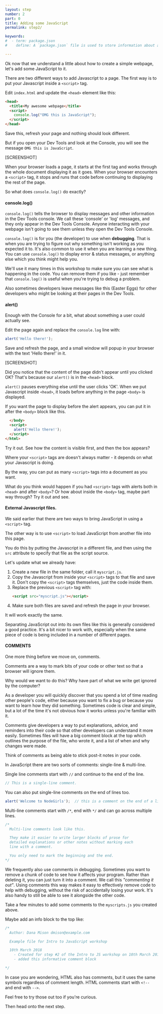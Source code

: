 ```yaml
---
layout: step
number: 2
part: 0
title: Adding some JavaScript
permalink: step2/

keywords:
#  - term: package.json
#    define: A `package.json` file is used to store information about a Node.js project, such as its name and its dependencies. Read more [here](https://docs.npmjs.com/files/package.json).

---
```


Ok now that we understand a little about how to create a simple webpage, let's add some JavaScript to it.

There are two different ways to add Javascript to a page. The first way is to put your Javascript inside a `<script>` tag.

Edit `index.html` and update the `<head>` element like this:

```html
<head>
  <title>My awesome webpage</title>
  <script>
    console.log("OMG this is JavaScript");
  </script>
</head>
```

Save this, refresh your page and nothing should look different.

But if you open your Dev Tools and look at the Console, you will see the message `OMG this is JavaScript`.

[SCREENSHOT]

When your browser loads a page, it starts at the first tag and works through the whole document displaying it as it goes.  When your browser encounters a `<script>` tag, it stops and runs that code before continuing to displaying the rest of the page.

So what does `console.log()` do exactly?

#### console.log()

`console.log()` tells the browser to display messages and other information in the Dev Tools console.  We call these 'console' or 'log' messages, and they only appear in the Dev Tools Console. Anyone interacting with your webpage isn't going to see them unless they open the Dev Tools Console.

`console.log()` is for you (the developer) to use when **debugging**.  That is when you are trying to figure out why something isn't working as you expected it to.  It's also common to use it when you are learning a new thing.  You can use `console.log()` to display error & status messages, or anything else which you think might help you.

We'll use it many times in this workshop to make sure you can see what is happening in the code. You can remove them if you like - just remember that `console.log()` is useful when you're trying to debug a problem.

Also sometimes developers leave messages like this (Easter Eggs) for other developers who might be looking at their pages in the Dev Tools.

#### alert()

Enough with the Console for a bit, what about something a user could actually see.

Edit the page again and replace the `console.log` line with:

```javascript
alert('Hello there!');
```
Save and refresh the page, and a small window will popup in your browser with the text 'Hello there!' in it.

[SCREENSHOT]

Did you notice that the content of the page didn't appear until you clicked OK?  That's because our `alert()` is in the `<head>` block.

`alert()` pauses everything else until the user clicks 'OK'. When we put Javascript inside `<head>`, it loads before anything in the page `<body>` is displayed.

If you want the page to display before the alert appears, you can put it in after the `<body>` block like this.

```html
  </body>
  <script>
    alert('Hello there!');
  </script>
</html>
```

Try it out. See how the content is visible first, and then the box appears?

Where your `<script>` tags are doesn't always matter - it depends on what your Javascript is doing.

By the way, you can put as many `<script>` tags into a document as you want.

What do you think would happen if you had `<script>` tags with alerts both in `<head>` and after `<body>`?  Or how about inside the `<body>` tag, maybe part way through? Try it out and see.

#### External Javascript files.

We said earlier that there are two ways to bring JavaScript in using a `<script>` tag.  

The other way is to use `<script>` to load JavaScript from another file into this page.

You do this by putting the Javascript in a different file, and then using the `src` attribute to specify that file as the script source.

Let's update what we already have:

1. Create a new file in the same folder, call it `myscript.js`.
2. Copy the Javascript from inside your `<script>` tags to that file and save it.  Don't copy the `<script>` tags themselves, just the code inside them.
3. Replace the previous `<script>` tag with:   
    ```html
    <script src="myscript.js"></script>
    ```
4. Make sure both files are saved and refresh the page in your browser.

It will work exactly the same.

Separating JavaScript out into its own files like this is generally considered a good practice.  It's a bit nicer to work with, especially when the same piece of code is being included in a number of different pages.

#### COMMENTS

One more thing before we move on, comments.

Comments are a way to mark bits of your code or other text so that a browser will ignore them.

Why would we want to do this?  Why have part of what we write get ignored by the computer?

As a developer you will quickly discover that you spend a lot of time reading other people's code, either because you want to fix a bug or because you want to learn how they did something.  Sometimes code is clear and simple, but a lot of the time it's not obvious how it works unless you're familiar with it.

Comments give developers a way to put explanations, advice, and reminders into their code so that other developers can understand it more easily.  Sometimes files will have a big comment block at the top which outlines the purpose of the file, who wrote it, and a list of when and why changes were made.  

Think of comments as being able to stick post-it notes in your code.

In JavaScript there are two sorts of comments: single-line & multi-line.

Single line comments start with `//` and continue to the end of the line.

```javascript
// This is a single-line comment.
```

You can also put single-line comments on the end of lines too.

```javascript
alert('Welcome to NodeGirls');  // this is a comment on the end of a line.
```

Multi-line comments start with `/*`, end with `*/` and can go across multiple lines.

```javascript
/*
  Multi-line comments look like this.

  They make it easier to write larger blocks of prose for
  detailed explanations or other notes without marking each
  line with a comment.  

  You only need to mark the beginning and the end.
*/
```

We frequently also use comments in debugging.  Sometimes you want to remove a chunk of code to see how it affects your program.  Rather than deleting it, you can just turn it into a comment.  We call this *"commenting it out"*.  Using comments this way makes it easy to effectively remove code to help with debugging, without the risk of accidentally losing your work.  It's also handy to still be able to see it alongside the other code.

Take a few minutes to add some comments to the `myscripts.js` you created above.  

Maybe add an info block to the top like:

```javascript
/*
  Author: Dana Mison dmison@example.com

  Example file for Intro to JavaScript workshop

  10th March 2018
    - Created for step #2 of the Intro to JS workshop on 10th March 2018
    - added this informative comment block

*/
```

In case you are wondering, HTML also has comments, but it uses the same symbols regardless of comment length. HTML comments start with `<!--` and end with `-->`.  

Feel free to try those out too if you're curious.

Then head onto the next step.
